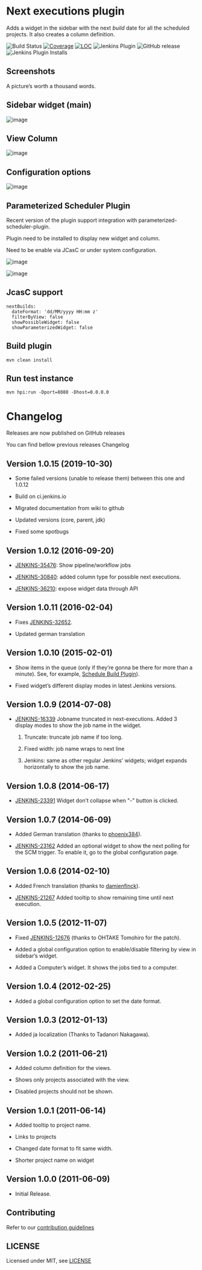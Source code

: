 # Next executions plugin

Adds a widget in the sidebar with the next *build* date for all the
scheduled projects. It also creates a column definition.

![Build Status](https://ci.jenkins.io/job/Plugins/job/next-executions-plugin/job/main/badge/icon)
[![Coverage](https://ci.jenkins.io/job/Plugins/job/next-executions-plugin/job/main/badge/icon?status=${instructionCoverage}&subject=coverage&color=${colorInstructionCoverage})](https://ci.jenkins.io/job/Plugins/job/next-executions-plugin/job/main)
[![LOC](https://ci.jenkins.io/job/Plugins/job/next-executions-plugin/job/main/badge/icon?job=test&status=${lineOfCode}&subject=line%20of%20code&color=blue)](https://ci.jenkins.io/job/Plugins/job/next-executions-plugin/job/main)
![Jenkins Plugin](https://img.shields.io/jenkins/plugin/v/next-executions.svg)
![GitHub release](https://img.shields.io/github/release/jenkinsci/next-executions-plugin.svg?label=changelog)
![Jenkins Plugin Installs](https://img.shields.io/jenkins/plugin/i/next-executions.svg?color=blue)

## Screenshots

A picture’s worth a thousand words.

## Sidebar widget (main)

![image](docs/img/home_widget.png)

## View Column

![image](docs/img/job_column.png)

## Configuration options

![image](docs/img/global_configuration.png)

## Parameterized Scheduler Plugin

Recent version of the plugin support integration with
parameterized-scheduler-plugin.

Plugin need to be installed to display new widget and column.

Need to be enable via JCasC or under system configuration.

![image](docs/img/column_parameterized.png)

![image](docs/img/parameterized_next_execution.png)

## JcasC support

    nextBuilds:
      dateFormat: 'dd/MM/yyyy HH:mm z'
      filterByView: false
      showPossibleWidget: false
      showParameterizedWidget: false

## Build plugin

    mvn clean install

## Run test instance

    mvn hpi:run -Dport=8080 -Dhost=0.0.0.0

# Changelog

Releases are now published on GitHub releases

You can find bellow previous releases Changelog

## Version 1.0.15 (2019-10-30)

-   Some failed versions (unable to release them) between this one and
    1.0.12

-   Build on ci.jenkins.io

-   Migrated documentation from wiki to github

-   Updated versions (core, parent, jdk)

-   Fixed some spotbugs

## Version 1.0.12 (2016-09-20)

-   [JENKINS-35476](https://issues.jenkins-ci.org/browse/JENKINS-35476):
    Show pipeline/workflow jobs

-   [JENKINS-30840](https://issues.jenkins-ci.org/browse/JENKINS-30840):
    added column type for possible next executions.

-   [JENKINS-36210](https://issues.jenkins-ci.org/browse/JENKINS-36210):
    expose widget data through API

## Version 1.0.11 (2016-02-04)

-   Fixes
    [JENKINS-32652](https://issues.jenkins-ci.org/browse/JENKINS-32652).

-   Updated german translation

## Version 1.0.10 (2015-02-01)

-   Show items in the queue (only if they’re gonna be there for more
    than a minute). See, for example, [Schedule Build
    Plugin](https://wiki.jenkins-ci.org/display/JENKINS/Schedule+Build+Plugin)).

-   Fixed widget’s different display modes in latest Jenkins versions.

## Version 1.0.9 (2014-07-08)

-   [JENKINS-16339](https://issues.jenkins-ci.org/browse/JENKINS-16339)
    Jobname truncated in next-executions. Added 3 display modes to show
    the job name in the widget.

    1.  Truncate: truncate job name if too long.

    2.  Fixed width: job name wraps to next line

    3.  Jenkins: same as other regular Jenkins' widgets; widget expands
        horizontally to show the job name.

## Version 1.0.8 (2014-06-17)

-   [JENKINS-23391](https://issues.jenkins-ci.org/browse/JENKINS-23391)
    Widget don’t collapse when "-" button is clicked.

## Version 1.0.7 (2014-06-09)

-   Added German translation (thanks to
    [phoenix384](https://github.com/phoenix384)).

-   [JENKINS-23162](https://issues.jenkins-ci.org/browse/JENKINS-23162)
    Added an optional widget to show the next polling for the SCM
    trigger. To enable it, go to the global configuration page.

## Version 1.0.6 (2014-02-10)

-   Added French translation (thanks to
    [damienfinck](https://github.com/damienfinck)).

-   [JENKINS-21267](https://issues.jenkins-ci.org/browse/JENKINS-21267)
    Added tooltip to show remaining time until next execution.

## Version 1.0.5 (2012-11-07)

-   Fixed
    [JENKINS-12676](https://issues.jenkins-ci.org/browse/JENKINS-12676)
    (thanks to OHTAKE Tomohiro for the patch).

-   Added a global configuration option to enable/disable filtering by
    view in sidebar’s widget.

-   Added a Computer’s widget. It shows the jobs tied to a computer.

## Version 1.0.4 (2012-02-25)

-   Added a global configuration option to set the date format.

## Version 1.0.3 (2012-01-13)

-   Added ja localization (Thanks to Tadanori Nakagawa).

## Version 1.0.2 (2011-06-21)

-   Added column definition for the views.

-   Shows only projects associated with the view.

-   Disabled projects should not be shown.

## Version 1.0.1 (2011-06-14)

-   Added tooltip to project name.

-   Links to projects

-   Changed date format to fit same width.

-   Shorter project name on widget

## Version 1.0.0 (2011-06-09)

-   Initial Release.

## Contributing

Refer to our [contribution guidelines](https://github.com/jenkinsci/.github/blob/master/CONTRIBUTING.md)

## LICENSE

Licensed under MIT, see [LICENSE](LICENSE.md)
